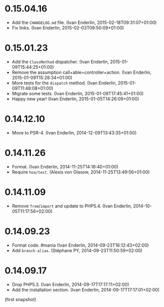 # 0.15.04.16

  * Add the `CHANGELOG.md` file. (Ivan Enderlin, 2015-02-18T09:31:07+01:00)
  * Fix links. (Ivan Enderlin, 2015-02-03T09:50:09+01:00)

# 0.15.01.23

  * Add the `ClassMethod` dispatcher. (Ivan Enderlin, 2015-01-09T15:44:25+01:00)
  * Remove the assumption call+able=controller+action. (Ivan Enderlin, 2015-01-09T15:28:34+01:00)
  * More tests for the `dispatch` method. (Ivan Enderlin, 2015-01-09T11:48:08+01:00)
  * Migrate some tests. (Ivan Enderlin, 2015-01-08T17:45:41+01:00)
  * Happy new year! (Ivan Enderlin, 2015-01-05T14:26:09+01:00)

# 0.14.12.10

  * Move to PSR-4. (Ivan Enderlin, 2014-12-09T13:43:35+01:00)

# 0.14.11.26

  * Format. (Ivan Enderlin, 2014-11-25T14:16:40+01:00)
  * Require `hoa/test`. (Alexis von Glasow, 2014-11-25T13:49:56+01:00)

# 0.14.11.09

  * Remove `from`/`import` and update to PHP5.4. (Ivan Enderlin, 2014-10-05T11:17:56+02:00)

# 0.14.09.23

  * Format code. #mania (Ivan Enderlin, 2014-09-23T16:12:43+02:00)
  * Add `branch-alias`. (Stéphane PY, 2014-09-23T11:50:59+02:00)

# 0.14.09.17

  * Drop PHP5.3. (Ivan Enderlin, 2014-09-17T17:17:11+02:00)
  * Add the installation section. (Ivan Enderlin, 2014-09-17T17:17:01+02:00)

(first snapshot)
